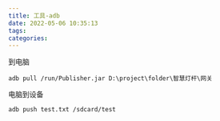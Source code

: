 ```yaml
---
title: 工具-adb
date: 2022-05-06 10:35:13
tags:
categories:
---
```




到电脑

```
adb pull /run/Publisher.jar D:\project\folder\智慧灯杆\网关
```



电脑到设备

```
adb push test.txt /sdcard/test
```

